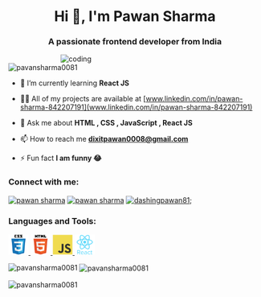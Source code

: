 <h1 align="center">Hi 👋, I'm Pawan Sharma</h1>
<h3 align="center">A passionate frontend developer from India</h3>

<img align="right" alt="coding" width="400" src="https://miro.medium.com/v2/resize:fit:1360/0*7Q3yvSIv_t0ioJ-Z.gif">

<p align="left"> <img src="https://komarev.com/ghpvc/?username=pavansharma0081&label=Profile%20views&color=0e75b6&style=flat" alt="pavansharma0081" /> </p>

- 🌱 I’m currently learning **React JS**

- 👨‍💻 All of my projects are available at [www.linkedin.com/in/pawan-sharma-842207191](www.linkedin.com/in/pawan-sharma-842207191)

- 💬 Ask me about **HTML , CSS , JavaScript , React JS**

- 📫 How to reach me **dixitpawan0008@gmail.com**

- ⚡ Fun fact **I am funny 😂**

<h3 align="left">Connect with me:</h3>
<p align="left">
<a href="https://linkedin.com/in/pawan sharma" target="blank"><img align="center" src="https://raw.githubusercontent.com/rahuldkjain/github-profile-readme-generator/master/src/images/icons/Social/linked-in-alt.svg" alt="pawan sharma" height="30" width="40" /></a>
<a href="https://fb.com/pawan sharma" target="blank"><img align="center" src="https://raw.githubusercontent.com/rahuldkjain/github-profile-readme-generator/master/src/images/icons/Social/facebook.svg" alt="pawan sharma" height="30" width="40" /></a>
<a href="https://instagram.com/dashingpawan81;" target="blank"><img align="center" src="https://raw.githubusercontent.com/rahuldkjain/github-profile-readme-generator/master/src/images/icons/Social/instagram.svg" alt="dashingpawan81;" height="30" width="40" /></a>
</p>

<h3 align="left">Languages and Tools:</h3>
<p align="left"> <a href="https://www.w3schools.com/css/" target="_blank" rel="noreferrer"> <img src="https://raw.githubusercontent.com/devicons/devicon/master/icons/css3/css3-original-wordmark.svg" alt="css3" width="40" height="40"/> </a> <a href="https://www.w3.org/html/" target="_blank" rel="noreferrer"> <img src="https://raw.githubusercontent.com/devicons/devicon/master/icons/html5/html5-original-wordmark.svg" alt="html5" width="40" height="40"/> </a> <a href="https://developer.mozilla.org/en-US/docs/Web/JavaScript" target="_blank" rel="noreferrer"> <img src="https://raw.githubusercontent.com/devicons/devicon/master/icons/javascript/javascript-original.svg" alt="javascript" width="40" height="40"/> </a> <a href="https://reactjs.org/" target="_blank" rel="noreferrer"> <img src="https://raw.githubusercontent.com/devicons/devicon/master/icons/react/react-original-wordmark.svg" alt="react" width="40" height="40"/> </a> </p>

<p><img align="left" src="https://github-readme-stats.vercel.app/api/top-langs?username=pavansharma0081&show_icons=true&locale=en&layout=compact" alt="pavansharma0081" /></p>

<p>&nbsp;<img align="center" src="https://github-readme-stats.vercel.app/api?username=pavansharma0081&show_icons=true&locale=en" alt="pavansharma0081" /></p>

<p><img align="center" src="https://github-readme-streak-stats.herokuapp.com/?user=pavansharma0081&" alt="pavansharma0081" /></p>
